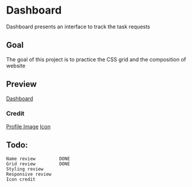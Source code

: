 # Dashboard

Dashboard presents an interface to track the task requests 

## Goal

The goal of this project is to practice the CSS grid and the composition of website

## Preview

[Dashboard](https://haveadream1.github.io/dashboard/)

### Credit

[Profile Image](https://unsplash.com/photos/silhouette-of-man-illustration-2LowviVHZ-E?utm_content=creditShareLink&utm_medium=referral&utm_source=unsplash)
[Icon]()

## Todo:
    Name review         DONE  
    Grid review         DONE  
    Styling review  
    Responsive review    
    Icon credit  
